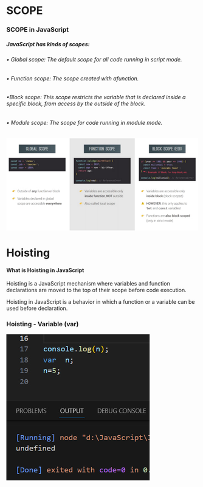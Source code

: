 # SCOPE
### SCOPE in JavaScript
##### JavaScript has kinds of scopes:
>
>
###### • Global scope: The default scope for all code running in script mode.
###### • Function scope: The scope created with afunction.
###### •Block scope: This scope restricts the variable that is declared inside a specific block, from access by the  outside of the block.
###### • Module scope: The scope for code running in module mode.
>
>
>
![](photo_2023-11-16_15-19-46.jpg)



>
>
>

# Hoisting 
#### What is Hoisting in JavaScript
Hoisting is a JavaScript mechanism where variables and function declarations are moved to the top of their scope before code execution.


Hoisting in JavaScript is a behavior in which a function or a variable
can be used before declaration.

>
>
### Hoisting - Variable (var)

![](photo_2023-11-16_21-07-31.jpg)